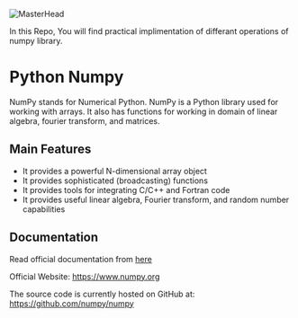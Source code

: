 ![MasterHead](https://static.wixstatic.com/media/a27d24_04a6c40eb8f74f25b8d7052db21e2eb5~mv2.png/v1/fill/w_831,h_422,al_c,lg_1,q_85,enc_auto/a27d24_04a6c40eb8f74f25b8d7052db21e2eb5~mv2.png)
        
  In this Repo, You will find practical implimentation of differant operations of numpy library.
# Python Numpy

NumPy stands for Numerical Python.
NumPy is a Python library used for working with arrays.
It also has functions for working in domain of linear algebra, fourier transform, and matrices.


## Main Features

- It provides a powerful N-dimensional array object
- It provides sophisticated (broadcasting) functions
- It provides tools for integrating C/C++ and Fortran code
- It provides useful linear algebra, Fourier transform, and random number capabilities

## Documentation

Read official documentation from [here](https://numpy.org/doc)

Official Website: https://www.numpy.org

The source code is currently hosted on GitHub at: https://github.com/numpy/numpy
